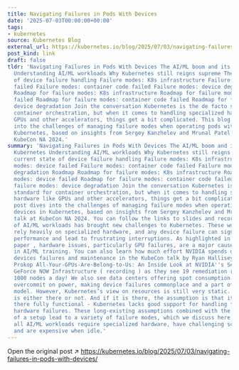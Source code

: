 ```yaml
---
title: Navigating Failures in Pods With Devices
date: '2025-07-03T00:00:00+00:00'
tags:
- kubernetes
source: Kubernetes Blog
external_url: https://kubernetes.io/blog/2025/07/03/navigating-failures-in-pods-with-devices/
post_kind: link
draft: false
tldr: 'Navigating Failures in Pods With Devices The AI/ML boom and its impact on Kubernetes
  Understanding AI/ML workloads Why Kubernetes still reigns supreme The current state
  of device failure handling Failure modes: K8s infrastructure Failure modes: device
  failed Failure modes: container code failed Failure modes: device degradation Roadmap
  Roadmap for failure modes: K8s infrastructure Roadmap for failure modes: device
  failed Roadmap for failure modes: container code failed Roadmap for failure modes:
  device degradation Join the conversation Kubernetes is the de facto standard for
  container orchestration, but when it comes to handling specialized hardware like
  GPUs and other accelerators, things get a bit complicated. This blog post dives
  into the challenges of managing failure modes when operating pods with devices in
  Kubernetes, based on insights from Sergey Kanzhelev and Mrunal Patel''s talk at
  KubeCon NA 2024.'
summary: 'Navigating Failures in Pods With Devices The AI/ML boom and its impact on
  Kubernetes Understanding AI/ML workloads Why Kubernetes still reigns supreme The
  current state of device failure handling Failure modes: K8s infrastructure Failure
  modes: device failed Failure modes: container code failed Failure modes: device
  degradation Roadmap Roadmap for failure modes: K8s infrastructure Roadmap for failure
  modes: device failed Roadmap for failure modes: container code failed Roadmap for
  failure modes: device degradation Join the conversation Kubernetes is the de facto
  standard for container orchestration, but when it comes to handling specialized
  hardware like GPUs and other accelerators, things get a bit complicated. This blog
  post dives into the challenges of managing failure modes when operating pods with
  devices in Kubernetes, based on insights from Sergey Kanzhelev and Mrunal Patel''s
  talk at KubeCon NA 2024. You can follow the links to slides and recording. The rise
  of AI/ML workloads has brought new challenges to Kubernetes. These workloads often
  rely heavily on specialized hardware, and any device failure can significantly impact
  performance and lead to frustrating interruptions. As highlighted in the 2024 Llama
  paper , hardware issues, particularly GPU failures, are a major cause of disruption
  in AI/ML training. You can also learn how much effort NVIDIA spends on handling
  devices failures and maintenance in the KubeCon talk by Ryan Hallisey and Piotr
  Prokop All-Your-GPUs-Are-Belong-to-Us: An Inside Look at NVIDIA''s Self-Healing
  GeForce NOW Infrastructure ( recording ) as they see 19 remediation requests per
  1000 nodes a day! We also see data centers offering spot consumption models and
  overcommit on power, making device failures commonplace and a part of the business
  model. However, Kubernetes’s view on resources is still very static. The resource
  is either there or not. And if it is there, the assumption is that it will stay
  there fully functional - Kubernetes lacks good support for handling full or partial
  hardware failures. These long-existing assumptions combined with the overall complexity
  of a setup lead to a variety of failure modes, which we discuss here. Generally,
  all AI/ML workloads require specialized hardware, have challenging scheduling requirements,
  and are expensive when idle.'
---
```

Open the original post ↗ https://kubernetes.io/blog/2025/07/03/navigating-failures-in-pods-with-devices/
